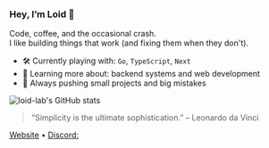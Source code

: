### Hey, I’m Loid 👋

Code, coffee, and the occasional crash.  
I like building things that work (and fixing them when they don't).

- 🛠 Currently playing with: `Go`, `TypeScript`, `Next`
- 🧠 Learning more about: backend systems and web development
- 🌱 Always pushing small projects and big mistakes

![loid-lab's GitHub stats](https://github-readme-stats.vercel.app/api?username=loid-lab&show_icons=true&hide_title=true&hide=stars&theme=graywhite)


> “Simplicity is the ultimate sophistication.” – Leonardo da Vinci

[Website](https://loid-lab.github.io) • [Discord:](@loid4939)
